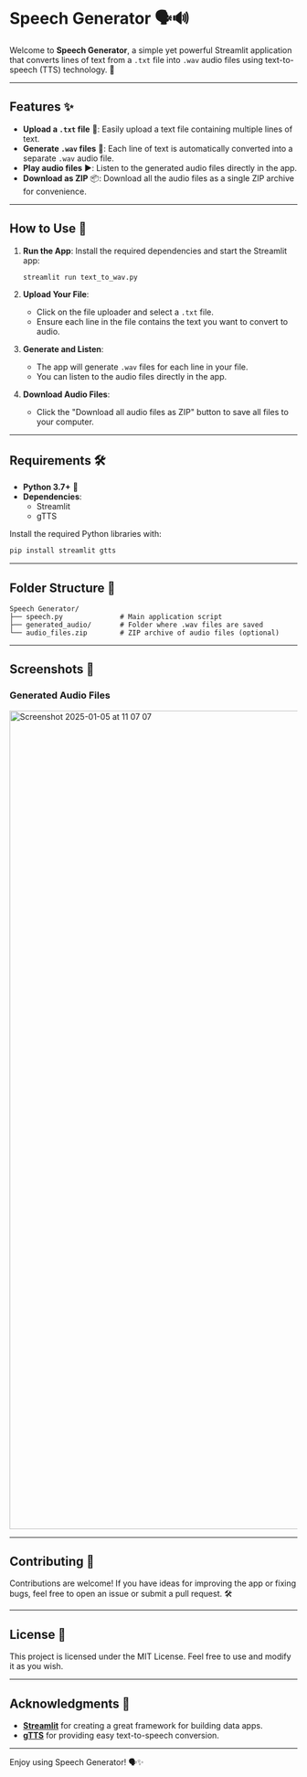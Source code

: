 # Speech Generator 🗣️🔊

Welcome to **Speech Generator**, a simple yet powerful Streamlit application that converts lines of text from a `.txt` file into `.wav` audio files using text-to-speech (TTS) technology. 🎉

---

## Features ✨

- **Upload a `.txt` file** 📄: Easily upload a text file containing multiple lines of text.
- **Generate `.wav` files** 🎵: Each line of text is automatically converted into a separate `.wav` audio file.
- **Play audio files** ▶️: Listen to the generated audio files directly in the app.
- **Download as ZIP** 📦: Download all the audio files as a single ZIP archive for convenience.

---

## How to Use 🚀

1. **Run the App**:
   Install the required dependencies and start the Streamlit app:
   ```bash
   streamlit run text_to_wav.py
   ```

2. **Upload Your File**:
   - Click on the file uploader and select a `.txt` file.
   - Ensure each line in the file contains the text you want to convert to audio.

3. **Generate and Listen**:
   - The app will generate `.wav` files for each line in your file.
   - You can listen to the audio files directly in the app.

4. **Download Audio Files**:
   - Click the "Download all audio files as ZIP" button to save all files to your computer.

---

## Requirements 🛠️

- **Python 3.7+** 🐍
- **Dependencies**:
  - Streamlit
  - gTTS

Install the required Python libraries with:
```bash
pip install streamlit gtts
```

---

## Folder Structure 📂

```
Speech Generator/
├── speech.py              # Main application script
├── generated_audio/       # Folder where .wav files are saved
└── audio_files.zip        # ZIP archive of audio files (optional)
```

---

## Screenshots 📸


### Generated Audio Files

<img width="1432" alt="Screenshot 2025-01-05 at 11 07 07" src="https://github.com/user-attachments/assets/ee778976-769a-43ae-9462-aadd01ae80b5" />


---

## Contributing 🤝

Contributions are welcome! If you have ideas for improving the app or fixing bugs, feel free to open an issue or submit a pull request. 🛠️

---

## License 📜

This project is licensed under the MIT License. Feel free to use and modify it as you wish.

---

## Acknowledgments 🙌

- **[Streamlit](https://streamlit.io/)** for creating a great framework for building data apps.
- **[gTTS](https://pypi.org/project/gTTS/)** for providing easy text-to-speech conversion.

---

Enjoy using Speech Generator! 🗣️✨
